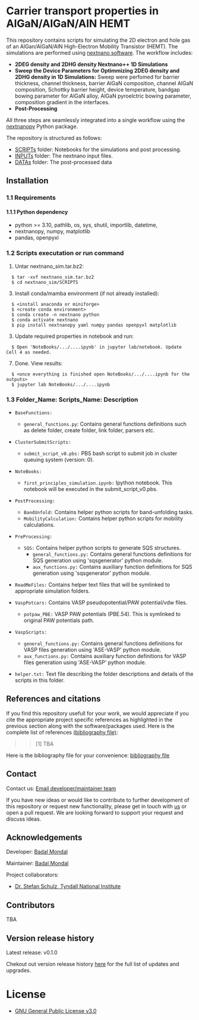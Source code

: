 # Carrier transport properties in AlGaN/AlGaN/AlN HEMT
This repository contains scripts for simulating the 2D electron and hole gas of an AlGan/AlGaN/AlN High-Electron Mobility Transistor (HEMT). The simulations are performed using [nextnano software](https://www.nextnano.com). The workflow includes:

* __2DEG density and 2DHG density Nextnano++ 1D Simulations__
* __Sweep the Device Parameters for Optimmizing 2DEG density and 2DHG density in 1D Simulations:__ Sweep were perfomed for barrier thickness, channel thickness, barrier AlGaN composition, channel AlGaN composition, Schottky barrier height, device temperature,
bandgap bowing parameter for AlGaN alloy, AlGaN pyroelctric bowing parameter, composition gradient in the interfaces.
* __Post-Processing__

All three steps are seamlessly integrated into a single workflow using the [nextnanopy](https://github.com/nextnanopy) Python package.

The repository is structured as follows:
 - [SCRIPTs](SCRIPTs) folder: Notebooks for the simulations and post processing.
 - [INPUTs](SCRIPTs) folder: The nextnano input files.
 - [DATAs](DATAs) folder: The post-processed data


## Installation
### 1.1 Requirements
#### 1.1.1 Python dependency
  - python >= 3.10, pathlib, os, sys, shutil, importlib, datetime,
  - nextnanopy, numpy, matplotlib
  - pandas, openpyxl


### 1.2 Scripts executation or run command
1. Untar nextnano_sim.tar.bz2:
```
  $ tar -xvf nextnano_sim.tar.bz2
  $ cd nextnano_sim/SCRIPTS
```
3. Install conda/mamba environment (if not already installed):
```
  $ <install anaconda or miniforge>
  $ <create conda environment>
  $ conda create -n nextnano python
  $ conda activate nextnano
  $ pip install nextnanopy yaml numpy pandas openpyxl matplotlib
```
3. Update required properties in notebook and run:
```
  $ Open 'NoteBooks/.../....ipynb' in jupyter lab/notebook. Update Cell 4 as needed.
```
7. Done. View results:
```
  $ <once everything is finished open NoteBooks/.../....ipynb for the outputs>
  $ jupyter lab NoteBooks/.../....ipynb
```

### 1.3 Folder_Name: Scripts_Name: Description
- `BaseFunctions:`
  - `general_functions.py`: Contains general functions definitions such as delete folder, create folder, link folder, parsers etc.

- `ClusterSubmitScripts:`
  - `submit_script_v0.pbs:` PBS bash script to submit job in cluster queuing system (version: 0).

- `NoteBooks:`
  - `first_principles_simulation.ipynb:` Ipython notebook. This notebook will be executed in the submit_script_v0.pbs.

- `PostProcessing:`
  - `BandUnfold:` Contains helper python scripts for band-unfolding tasks.
  - `MobilityCalculation:` Contains helper python scripts for mobility calculations.

- `PreProcessing:`
   - `SQS:` Contains helper python scripts to generate SQS structures.
      - `general_functions.py:` Contains general functions definitions for SQS generation using 'sqsgenerator' python module.
      - `aux_functions.py:` Contains auxiliary function definitions for SQS generation using 'sqsgenerator' python module.

- `ReadMeFiles:` Contains helper text files that will be symlinked to appropriate simulation folders.

- `VaspPotcars:` Contains VASP pseudopotential/PAW potential/vdw files.
  - `potpaw_PBE:` VASP PAW potentials (PBE.54). This is symlinked to original PAW potentials path.

- `VaspScripts:`
  - `general_functions.py:` Contains general functions definitions for VASP files generation using 'ASE-VASP' python module.
  - `aux_functions.py:` Contains auxiliary function definitions for VASP files generation using 'ASE-VASP' python module.

- `helper.txt:` Text file describing the folder descriptions and details of the scripts in this folder.

## References and citations
If you find this repository usefull for your work, we would appreciate if you cite the appropriate project specific references as highlighted in the previous section along with the software/packages used. Here is the complete list of references [(bibliography file)](docs/REFERENCES.md):

>> [1] TBA

>>

Here is the bibliography file for your convenience: [bibliography file](docs/REFERENCES.md)

## Contact
Contact us: [Email developer/maintainer team](mailto:stefan.schulz@tyndall.ie,badal.mondal@tyndall.ie,badalmondal.chembgc@gmail.com)

If you have new ideas or would like to contribute to further development of this repository or request new functionality, please get in touch with [us](mailto:stefan.schulz@tyndall.ie,badal.mondal@tyndall.ie,badalmondal.chembgc@gmail.com) or open a pull request. We are looking forward to support your request and discuss ideas.

## Acknowledgements

Developer: [Badal Mondal](https://github.com/bmondal94)

Maintainer: [Badal Mondal](https://github.com/bmondal94)

Project collaborators: 

* [Dr. Stefan Schulz, Tyndall National Institute](https://www.tyndall.ie/people/stefan-schulz/)

## Contributors

TBA

## Version release history
Latest release: v0.1.0

Chekout out version release history [here](docs/RELEASE.md) for the full list of updates and upgrades.

# License
* [GNU General Public License v3.0](LICENSE)

